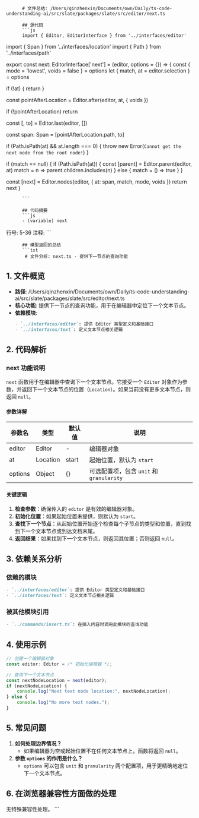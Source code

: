 
          # 文件总结: /Users/qinzhenxin/Documents/own/Daily/ts-code-understanding-ai/src/slate/packages/slate/src/editor/next.ts

          ## 源代码
          ```js
          import { Editor, EditorInterface } from '../interfaces/editor'
import { Span } from '../interfaces/location'
import { Path } from '../interfaces/path'

export const next: EditorInterface['next'] = (editor, options = {}) => {
  const { mode = 'lowest', voids = false } = options
  let { match, at = editor.selection } = options

  if (!at) {
    return
  }

  const pointAfterLocation = Editor.after(editor, at, { voids })

  if (!pointAfterLocation) return

  const [, to] = Editor.last(editor, [])

  const span: Span = [pointAfterLocation.path, to]

  if (Path.isPath(at) && at.length === 0) {
    throw new Error(`Cannot get the next node from the root node!`)
  }

  if (match == null) {
    if (Path.isPath(at)) {
      const [parent] = Editor.parent(editor, at)
      match = n => parent.children.includes(n)
    } else {
      match = () => true
    }
  }

  const [next] = Editor.nodes(editor, { at: span, match, mode, voids })
  return next
}

          ```

          ## 代码摘要
          ```js
          - (variable) next
  行号: 5-36
  注释: 
          ```

          ## 模型返回的总结
          ```txt
           # 文件分析: next.ts - 提供下一节点的查询功能

## 1. 文件概览
- **路径**: /Users/qinzhenxin/Documents/own/Daily/ts-code-understanding-ai/src/slate/packages/slate/src/editor/next.ts
- **核心功能**: 提供下一节点的查询功能，用于在编辑器中定位下一个文本节点。
- **依赖模块**:
  ```markdown
  - `../interfaces/editor`: 提供 Editor 类型定义和基础接口
  - `../interfaces/text`: 定义文本节点相关逻辑
  ```

## 2. 代码解析
### next 功能说明
`next` 函数用于在编辑器中查询下一个文本节点。它接受一个 `Editor` 对象作为参数，并返回下一个文本节点的位置（`Location`）。如果当前没有更多文本节点，则返回 `null`。

#### 参数详解
| 参数名 | 类型       | 默认值 | 说明                         |
|--------|------------|--------|------------------------------|
| editor | Editor     | -      | 编辑器对象                   |
| at     | Location   | start  | 起始位置，默认为 `start`    |
| options| Object     | {}     | 可选配置项，包含 `unit` 和 `granularity` |

#### 关键逻辑
1. **检查参数**：确保传入的 `editor` 是有效的编辑器对象。
2. **初始化位置**：如果起始位置未提供，则默认为 `start`。
3. **查找下一个节点**：从起始位置开始逐个检查每个子节点的类型和位置，直到找到下一个文本节点或到达文档末尾。
4. **返回结果**：如果找到下一个文本节点，则返回其位置；否则返回 `null`。

## 3. 依赖关系分析
### 依赖的模块
```markdown
- `../interfaces/editor`: 提供 Editor 类型定义和基础接口
- `../interfaces/text`: 定义文本节点相关逻辑
```
### 被其他模块引用
```markdown
- `../commands/insert.ts`: 在插入内容时调用此模块的查询功能
```

## 4. 使用示例
```typescript
// 创建一个编辑器对象
const editor: Editor = /* 初始化编辑器 */;

// 查询下一个文本节点
const nextNodeLocation = next(editor);
if (nextNodeLocation) {
    console.log("Next text node location:", nextNodeLocation);
} else {
    console.log("No more text nodes.");
}
```

## 5. 常见问题
1. **如何处理边界情况？**
   - 如果编辑器为空或起始位置不在任何文本节点上，函数将返回 `null`。
2. **参数 `options` 的作用是什么？**
   - `options` 可以包含 `unit` 和 `granularity` 两个配置项，用于更精确地定位下一个文本节点。

## 6. 在浏览器兼容性方面做的处理
无特殊兼容性处理。
          ```
        